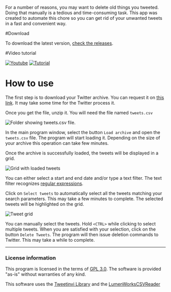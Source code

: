 For a number of reasons, you may want to delete old things you tweeted. Doing that manually is a tedious and time-consuming task. This app was created to automate this chore so you can get rid of your unwanted tweets in a fast and convenient way.

#Download

To download the latest version, [check the releases](https://github.com/fellipec/YuriTweetDeleter/releases).

#Video tutorial

[![Youtube](https://www.youtube.com/yt/img/logo_1x.png)](https://www.youtube.com/watch?v=YV0OdgZf8lM)
[![Tutorial](https://i.imgur.com/zuNMjEL.png)](https://www.youtube.com/watch?v=YV0OdgZf8lM)

# How to use

The first step is to download your Twitter archive. You can request it on [this link](https://twitter.com/settings/account). It may take some time for the Twitter process it.

Once you get the file, unzip it. You will need the file named `tweets.csv`

![Folder showing tweets.csv file.](https://i.imgur.com/2aXcUAA.png)

In the main program window, select the button `Load archive` and open the `tweets.csv` file. The program will start loading it. Depending on the size of your archive this operation can take few minutes.

Once the archive is successfully loaded, the tweets will be displayed in a grid.

![Grid with loaded tweets](https://i.imgur.com/BkoxWnp.png)

You can either select a start and end date and/or type a text filter. The text filter recognizes [regular expressions](https://en.wikipedia.org/wiki/Regular_expression). 

Click on `Select tweets` to automatically select all the tweets matching your search parameters. This may take a few minutes to complete. The selected tweets will be highlighted on the grid.

![Tweet grid](https://i.imgur.com/fBexzLT.png)

You can manually select the tweets. Hold `<CTRL>` while clicking to select multiple tweets. When you are satisfied with your selection, click on the button `Delete Tweets`. The program will then issue deletion commands to Twitter. This may take a while to complete. 


***

### License information

This program is licensed in the terms of [GPL 3.0](https://www.gnu.org/licenses/gpl-3.0.en.html). The software is provided "as-is" without warranties of any kind.

This software uses the [Tweetinvi Library](https://github.com/linvi/tweetinvi) and the [LumenWorksCSVReader](https://github.com/phatcher/CsvReader)
